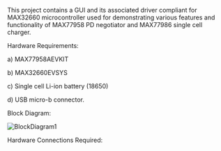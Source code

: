 This project contains a GUI and its associated driver compliant for MAX32660 microcontroller used for demonstrating various features and functionality of MAX77958 PD negotiator and MAX77986 single cell charger.

Hardware Requirements: 

a) MAX77958AEVKIT

b) MAX32660EVSYS

c) Single cell Li-ion battery (18650)

d) USB micro-b connector.

Block Diagram: 

![BlockDiagram1](https://github.com/user-attachments/assets/5fb63d4f-b7c9-4fa4-b469-2c377c283061)

Hardware Connections Required:








